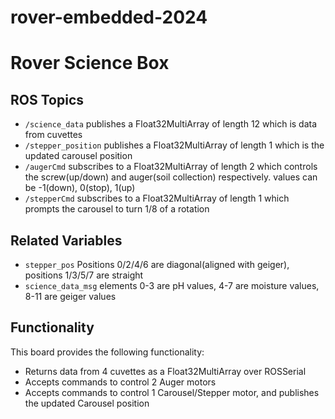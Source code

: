 # rover-embedded-2024

# Rover Science Box

## ROS Topics
- `/science_data` publishes a Float32MultiArray of length 12 which is data from cuvettes
- `/stepper_position` publishes a Float32MultiArray of length 1 which is the updated carousel position
- `/augerCmd` subscribes to a Float32MultiArray of length 2 which controls the screw(up/down) and auger(soil collection) respectively. values can be -1(down), 0(stop), 1(up)
- `/stepperCmd` subscribes to a Float32MultiArray of length 1 which prompts the carousel to turn 1/8 of a rotation

## Related Variables
- `stepper_pos` Positions 0/2/4/6 are diagonal(aligned with geiger), positions 1/3/5/7 are straight
- `science_data_msg` elements 0-3 are pH values, 4-7 are moisture values, 8-11 are geiger values

## Functionality
This board provides the following functionality:
- Returns data from 4 cuvettes as a Float32MultiArray over ROSSerial
- Accepts commands to control 2 Auger motors
- Accepts commands to control 1 Carousel/Stepper motor, and publishes the updated Carousel position
